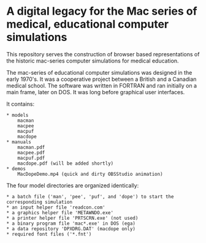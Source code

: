 # A digital legacy for the Mac series of medical, educational computer simulations
This repository serves the construction of browser based representations of the historic mac-series computer simulations for medical education.

The mac-series of educational computer simulations was designed in the early 1970's. It was a cooperative project between a British and a Canadian medical school. The software was written in FORTRAN and ran initially on a main frame, later on DOS. It was long before graphical user interfaces. 

It contains:

    * models
        macman
        macpee
        macpuf
        macdope
    * manuals
        macman.pdf
        macpee.pdf
        macpuf.pdf
        macdope.pdf (will be added shortly)
    * demos
        MacDopeDemo.mp4 (quick and dirty OBSStudio animation)
The four model directories are organized identically:

    * a batch file ('man', 'pee', 'puf', and 'dope') to start the corresponding simulation
    * an input helper file 'readcon.com'
    * a graphics helper file 'METAWNDO.exe'
    * a printer helper file 'PRTSCRN.exe' (not used)
    * a binary program file 'mac*.exe' in DOS (ega)
    * a data repository 'DPXDRG.DAT' (macdope only)
    * required font files ('*.fnt')
